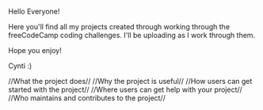 Hello Everyone!

Here you'll find all my projects created through working through the freeCodeCamp coding challenges. I'll be uploading as I work through them.

Hope you enjoy!

Cynti :)

//What the project does//
//Why the project is useful//
//How users can get started with the project//
//Where users can get help with your project//
//Who maintains and contributes to the project//
